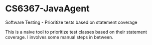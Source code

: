 # CS6367-JavaAgent
Software Testing - Prioritize tests based on statement coverage

This is a naive tool to prioritize test classes based on their statement coverage. I involves some manual steps in between.
